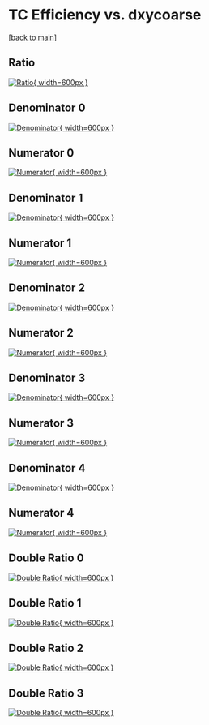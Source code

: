# TC Efficiency vs. dxycoarse

[[back to main](./)]



## Ratio

[![Ratio](../mtv/var/TC_vtr_13_-1_eff_dxycoarse.png){ width=600px }](../mtv/var/TC_vtr_13_-1_eff_dxycoarse.pdf)

## Denominator 0

[![Denominator](../mtv/den/TC_vtr_13_-1_eff_dxycoarse_den0.png){ width=600px }](../mtv/den/TC_vtr_13_-1_eff_dxycoarse_den0.pdf)

## Numerator 0

[![Numerator](../mtv/num/TC_vtr_13_-1_eff_dxycoarse_num0.png){ width=600px }](../mtv/num/TC_vtr_13_-1_eff_dxycoarse_num0.pdf)

## Denominator 1

[![Denominator](../mtv/den/TC_vtr_13_-1_eff_dxycoarse_den1.png){ width=600px }](../mtv/den/TC_vtr_13_-1_eff_dxycoarse_den1.pdf)

## Numerator 1

[![Numerator](../mtv/num/TC_vtr_13_-1_eff_dxycoarse_num1.png){ width=600px }](../mtv/num/TC_vtr_13_-1_eff_dxycoarse_num1.pdf)

## Denominator 2

[![Denominator](../mtv/den/TC_vtr_13_-1_eff_dxycoarse_den2.png){ width=600px }](../mtv/den/TC_vtr_13_-1_eff_dxycoarse_den2.pdf)

## Numerator 2

[![Numerator](../mtv/num/TC_vtr_13_-1_eff_dxycoarse_num2.png){ width=600px }](../mtv/num/TC_vtr_13_-1_eff_dxycoarse_num2.pdf)

## Denominator 3

[![Denominator](../mtv/den/TC_vtr_13_-1_eff_dxycoarse_den3.png){ width=600px }](../mtv/den/TC_vtr_13_-1_eff_dxycoarse_den3.pdf)

## Numerator 3

[![Numerator](../mtv/num/TC_vtr_13_-1_eff_dxycoarse_num3.png){ width=600px }](../mtv/num/TC_vtr_13_-1_eff_dxycoarse_num3.pdf)

## Denominator 4

[![Denominator](../mtv/den/TC_vtr_13_-1_eff_dxycoarse_den4.png){ width=600px }](../mtv/den/TC_vtr_13_-1_eff_dxycoarse_den4.pdf)

## Numerator 4

[![Numerator](../mtv/num/TC_vtr_13_-1_eff_dxycoarse_num4.png){ width=600px }](../mtv/num/TC_vtr_13_-1_eff_dxycoarse_num4.pdf)

## Double Ratio 0

[![Double Ratio](../mtv/ratio/TC_vtr_13_-1_eff_dxycoarse_ratio0.png){ width=600px }](../mtv/ratio/TC_vtr_13_-1_eff_dxycoarse_ratio0.pdf)

## Double Ratio 1

[![Double Ratio](../mtv/ratio/TC_vtr_13_-1_eff_dxycoarse_ratio1.png){ width=600px }](../mtv/ratio/TC_vtr_13_-1_eff_dxycoarse_ratio1.pdf)

## Double Ratio 2

[![Double Ratio](../mtv/ratio/TC_vtr_13_-1_eff_dxycoarse_ratio2.png){ width=600px }](../mtv/ratio/TC_vtr_13_-1_eff_dxycoarse_ratio2.pdf)

## Double Ratio 3

[![Double Ratio](../mtv/ratio/TC_vtr_13_-1_eff_dxycoarse_ratio3.png){ width=600px }](../mtv/ratio/TC_vtr_13_-1_eff_dxycoarse_ratio3.pdf)

